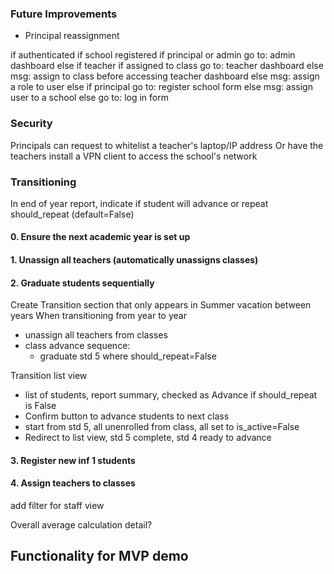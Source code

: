 ### Future Improvements
- Principal reassignment



if authenticated
    if school registered
        if principal or admin
            go to: admin dashboard
        else if teacher
            if assigned to class
                go to: teacher dashboard
            else 
                msg: assign to class before accessing teacher dashboard
        else
            msg: assign a role to user
     else
        if principal
            go to: register school form
        else
            msg: assign user to a school
else
    go to: log in form

### Security
Principals can request to whitelist a teacher's laptop/IP address
Or have the teachers install a VPN client to access the school's network

### Transitioning
In end of year report, indicate if student will advance or repeat 
should_repeat (default=False)

#### 0. Ensure the next academic year is set up

#### 1. Unassign all teachers (automatically unassigns classes)

#### 2. Graduate students sequentially
Create Transition section that only appears in Summer vacation between years
When transitioning from year to year
- unassign all teachers from classes
- class advance sequence:
    - graduate std 5 where should_repeat=False

Transition list view
- list of students, report summary, checked as Advance if should_repeat is False
- Confirm button to advance students to next class
- start from std 5, all unenrolled from class, all set to is_active=False
- Redirect to list view, std 5 complete, std 4 ready to advance

#### 3. Register new inf 1 students

#### 4. Assign teachers to classes

add filter for staff view

Overall average calculation detail?

## Functionality for MVP demo

